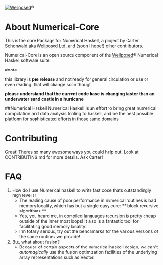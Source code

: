 [![Wellposed](http://www.wellposed.com/mini.png)](http://www.wellposed.com)® 


# About  Numerical-Core
This is the core Package for Numerical Haskell, a project by Carter Schonwald aka
Wellposed Ltd, and (soon I hope!) other contributors.

Numerical-Core is an open source component of the [Wellposed](http://www.wellposed.com)® Numerical Haskell software suite. 

#note 

this library is **pre release** and not ready for general circulation or use or even reading.
that will change soon though.

**please understand that the current code base is changing faster than an underwater sand castle in a hurricane**



##Numerical Haskell
Numerical Haskell is an effort to bring great numerical computation and data analysis
tooling to haskell, and be the best possible platform for sophisticated efforts in those same domains



# Contributing 
Great! Theres so many awesome ways you could help out. Look at CONTRIBUTING.md for more details.
Ask Carter!


# FAQ
1. How do I use Numerical haskell to write fast code thats outstandingly high level !?
    * The leading cause of poor performance in numerical routines is bad memory locality,
    which has but a single easy cure: ** block recursive algorithms **
    * Yes, you heard me, in compiled languages recursion is pretty cheap outside of the inner
    most loops! It also is a fantastic tool for facilitating good memory locality!
    * I'm totally serious, try out the benchmarks for the various versions of the same routines we
    provide!
2. But, what about fusion?   
    * Because of certain aspects of the numerical haskell design, we can't *automagically* use
    the fusion optimization facilities of the underlying array representations such as Vector.
    










